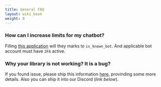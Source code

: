```yaml
---
title: General FAQ
layout: wiki_base
weight: 0
---
```


### How can I increase limits for my chatbot?

Filling [this application](http://link.twitch.tv/bot_application) will they marks to `is_known_bot`. And applicable bot account must have `2FA` active.

### Why your library is not working? It is a bug?

If you found issue, please ship this information [here](https://github.com/GlitchLib/glitch/issues/new/choose), provinding some more details.
Also you can ship it into our Discord (*link below*).